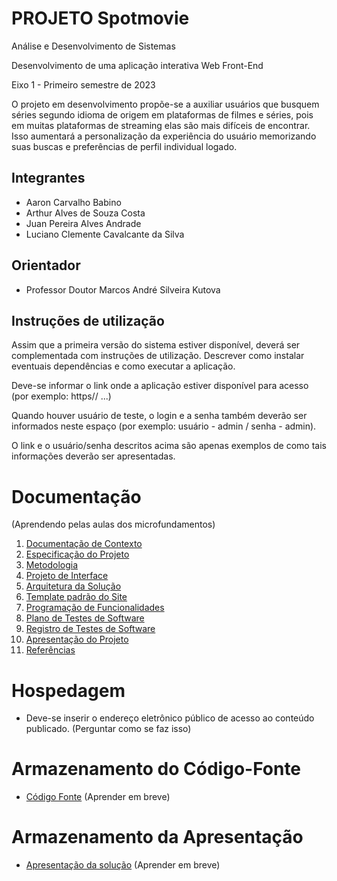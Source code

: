 # PROJETO Spotmovie 

Análise e Desenvolvimento de Sistemas 

Desenvolvimento de uma aplicação interativa Web Front-End

Eixo 1 - Primeiro semestre de 2023

O projeto em desenvolvimento propõe-se a auxiliar usuários que busquem séries segundo idioma de origem em plataformas de filmes e séries, pois em muitas plataformas de streaming elas são mais difíceis de encontrar. Isso aumentará a personalização da experiência do usuário memorizando suas buscas e preferências de perfil individual logado. 

## Integrantes

* Aaron Carvalho Babino
* Arthur Alves de Souza Costa
* Juan Pereira Alves Andrade
* Luciano Clemente Cavalcante da Silva

## Orientador

* Professor Doutor Marcos André Silveira Kutova 

## Instruções de utilização

Assim que a primeira versão do sistema estiver disponível, deverá ser complementada com instruções de utilização. Descrever como instalar eventuais dependências e como executar a aplicação.

Deve-se informar o link onde a aplicação estiver disponível para acesso (por exemplo: https// ...)

Quando houver usuário de teste, o login e a senha também deverão ser informados neste espaço (por exemplo: usuário - admin / senha - admin).

O link e o usuário/senha descritos acima são apenas exemplos de como tais informações deverão ser apresentadas.

# Documentação
(Aprendendo pelas aulas dos microfundamentos)
<ol>
<li><a href="docs/01-Documentação de Contexto.md"> Documentação de Contexto</a></li>
<li><a href="docs/02-Especificação do Projeto.md"> Especificação do Projeto</a></li>
<li><a href="docs/03-Metodologia.md"> Metodologia</a></li>
<li><a href="docs/04-Projeto de Interface.md"> Projeto de Interface</a></li>
<li><a href="docs/05-Arquitetura da Solução.md"> Arquitetura da Solução</a></li>
<li><a href="docs/06-Template padrão do Site.md"> Template padrão do Site</a></li>
<li><a href="docs/07-Programação de Funcionalidades.md"> Programação de Funcionalidades</a></li>
<li><a href="docs/08-Plano de Testes de Software.md"> Plano de Testes de Software</a></li>
<li><a href="docs/09-Registro de Testes de Software.md"> Registro de Testes de Software</a></li>
<li><a href="docs/10-Apresentação do Projeto.md"> Apresentação do Projeto</a></li>
<li><a href="docs/11-Referências.md"> Referências</a></li>
</ol>

# Hospedagem

* Deve-se inserir o endereço eletrônico público de acesso ao conteúdo publicado. (Perguntar como se faz isso)

# Armazenamento do Código-Fonte

* <a href="src/README.md">Código Fonte</a> (Aprender em breve)

# Armazenamento da Apresentação

* <a href="presentation/README.md">Apresentação da solução</a> (Aprender em breve)
